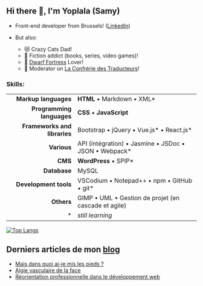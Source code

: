## Hi there 🖖, I'm Yoplala (Samy)


* Front-end developer from Brussels! ([LinkedIn](https://www.linkedin.com/in/samuel-marseille/))

* But also:
  - 😻 Crazy Cats Dad! 
  - 🐲 Fiction addict (books, series, video games)!
  - 🥰 [Dwarf Fortress](https://www.bay12games.com/dwarves/) Lover!
  - 🤘 Moderator on [La Confrérie des Traducteurs](https://www.confrerie-des-traducteurs.fr/)!


### Skills:

| 				| 								|  
| -:				| :- 								| 
| **Markup languages**          | **HTML** • Markdown • XML* 						| 
| **Programming languages**     | **CSS** • **JavaScript** 					| 
| **Frameworks and libraries**  | Bootstrap • jQuery • Vue.js* • React.js* 					|
| **Various** 			| API (intégration) • Jasmine • JSDoc • JSON • Webpack* |
| **CMS**		        | **WordPress** • SPIP*						|
| **Database**	        	| MySQL								|
| **Development tools**    	| VSCodium • Notepad++ • npm • GitHub • git*			|
| **Others**		        | GIMP • UML • Gestion de projet (en cascade et agile)		|
| * | *still learning* |


[![Top Langs](https://github-readme-stats.vercel.app/api/top-langs/?username=yoplala&layout=compact)](https://github.com/anuraghazra/github-readme-stats)


## Derniers articles de mon [blog](https://yoplala.github.io/)
<!-- BLOG-POST-LIST:START -->
- [Mais dans quoi ai-je mis les pieds ?](https://yoplala.github.io//Mais-dans-quoi-ai-je-mis-les-pieds/)
- [Algie vasculaire de la face](https://yoplala.github.io//Algie-vasculaire-de-la-face/)
- [Réorientation professionnelle dans le développement web](https://yoplala.github.io//R%C3%A9orientation-professionnelle-dans-le-d%C3%A9veloppement-web/)
<!-- BLOG-POST-LIST:END -->
